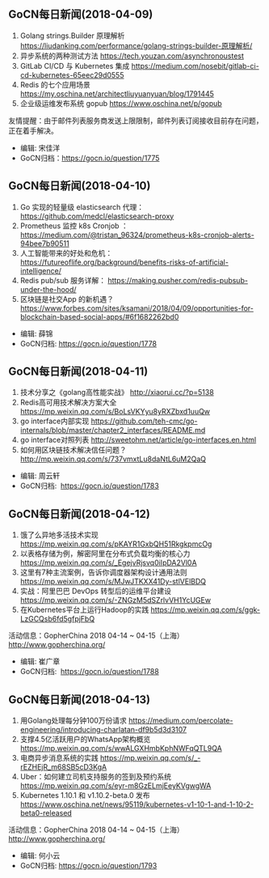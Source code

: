 ## GoCN每日新闻(2018-04-09)

1. Golang strings.Builder 原理解析 https://liudanking.com/performance/golang-strings-builder-原理解析/
2. 异步系统的两种测试方法 https://tech.youzan.com/asynchronoustest
3. GitLab CI/CD 与 Kubernetes 集成 https://medium.com/nosebit/gitlab-ci-cd-kubernetes-65eec29d0555
4. Redis 的七个应用场景 https://my.oschina.net/architectliuyuanyuan/blog/1791445
5. 企业级运维发布系统 gopub https://www.oschina.net/p/gopub

友情提醒：由于邮件列表服务商发送上限限制，邮件列表订阅接收目前存在问题，正在着手解决。

* 编辑: 宋佳洋
* GoCN归档：https://gocn.io/question/1775


## GoCN每日新闻(2018-04-10)

1. Go 实现的轻量级 elasticsearch 代理： https://github.com/medcl/elasticsearch-proxy
2. Prometheus 监控 k8s Cronjob ： https://medium.com/@tristan_96324/prometheus-k8s-cronjob-alerts-94bee7b90511
3. 人工智能带来的好处和危机： https://futureoflife.org/background/benefits-risks-of-artificial-intelligence/
4. Redis pub/sub 服务详解：  https://making.pusher.com/redis-pubsub-under-the-hood/
5. 区块链是社交App 的新机遇？  https://www.forbes.com/sites/ksamani/2018/04/09/opportunities-for-blockchain-based-social-apps/#6f1682262bd0

* 编辑: 薛锦
* GoCN归档:  https://gocn.io/question/1778

## GoCN每日新闻(2018-04-11)

1. 技术分享之《golang高性能实战》 http://xiaorui.cc/?p=5138
2. Redis高可用技术解决方案大全 https://mp.weixin.qq.com/s/BoLsVKYyu8yRXZbxd1uuQw
3. go interface内部实现 https://github.com/teh-cmc/go-internals/blob/master/chapter2_interfaces/README.md
4. go interface对照列表 http://sweetohm.net/article/go-interfaces.en.html
5. 如何用区块链技术解决信任问题？http://mp.weixin.qq.com/s/737vmxtLu8daNtL6uM2QaQ

* 编辑: 周云轩
* GoCN归档:  https://gocn.io/question/1783


## GoCN每日新闻(2018-04-12)

1. 饿了么异地多活技术实现 https://mp.weixin.qq.com/s/pKAYR1GxbQH51RkgkpmcOg
2. 以表格存储为例，解密阿里在分布式负载均衡的核心力 https://mp.weixin.qq.com/s/_EgejvRjsvq0iIpDA2Vl0A
3. 这里有7种主流案例，告诉你调度器架构设计通用法则 https://mp.weixin.qq.com/s/MJwJTKXX41Dy-stlVElBDQ
4. 实战：阿里巴巴 DevOps 转型后的运维平台建设 https://mp.weixin.qq.com/s/-ZNGzM5dSZrlvVH1YcUGEw
5. 在Kubernetes平台上运行Hadoop的实践 https://mp.weixin.qq.com/s/ggk-LzGCQsb6fd5gfpjFbQ

活动信息：GopherChina 2018  04-14 ~ 04-15（上海）http://www.gopherchina.org/

* 编辑: 崔广章
* GoCN归档:  https://gocn.io/question/1788


## GoCN每日新闻(2018-04-13)

1. 用Golang处理每分钟100万份请求 https://medium.com/percolate-engineering/introducing-charlatan-df9b5d3d3107
2. 支撑4.5亿活跃用户的WhatsApp架构概览 https://mp.weixin.qq.com/s/wwALGXHmbKphNWFqQTL9QA
3. 电商异步消息系统的实践 https://mp.weixin.qq.com/s/_-rEZHEjR_m68SB5cD3KgA
4. Uber：如何建立司机支持服务的签到及预约系统 https://mp.weixin.qq.com/s/eyr-m8GzELmjEeyKVgwgWA
5. Kubernetes 1.10.1 和 v1.10.2-beta.0 发布 https://www.oschina.net/news/95119/kubernetes-v1-10-1-and-1-10-2-beta0-released

活动信息：GopherChina 2018  04-14 ~ 04-15（上海）http://www.gopherchina.org/

* 编辑: 何小云
* GoCN归档: https://gocn.io/question/1793 
